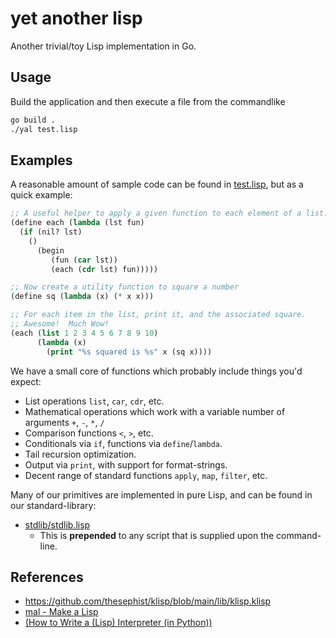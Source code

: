 # yet another lisp

Another trivial/toy Lisp implementation in Go.


## Usage

Build the application and then execute a file from the commandlike

```sh
go build .
./yal test.lisp
```

## Examples

A reasonable amount of sample code can be found in [test.lisp](test.lisp), but as a quick example:

```lisp
;; A useful helper to apply a given function to each element of a list.
(define each (lambda (lst fun)
  (if (nil? lst)
    ()
      (begin
         (fun (car lst))
         (each (cdr lst) fun)))))

;; Now create a utility function to square a number
(define sq (lambda (x) (* x x)))

;; For each item in the list, print it, and the associated square.
;; Awesome!  Much Wow!
(each (list 1 2 3 4 5 6 7 8 9 10)
      (lambda (x)
        (print "%s squared is %s" x (sq x))))

```

We have a small core of functions which probably include things you'd expect:

* List operations `list`, `car`, `cdr`, etc.
* Mathematical operations which work with a variable number of arguments `+`, `-`, `*`, `/`
* Comparison functions `<`, `>`, etc.
* Conditionals via `if`, functions via `define`/`lambda`.
* Tail recursion optimization.
* Output via `print`, with support for format-strings.
* Decent range of standard functions `apply`, `map`, `filter`, etc.

Many of our primitives are implemented in pure Lisp, and can be found in our standard-library:

* [stdlib/stdlib.lisp](stdlib/stdlib.lisp)
  * This is **prepended** to any script that is supplied upon the command-line.

## References

* https://github.com/thesephist/klisp/blob/main/lib/klisp.klisp
* [mal - Make a Lisp](https://github.com/kanaka/mal/)
* [(How to Write a (Lisp) Interpreter (in Python))](http://norvig.com/lispy.html)

